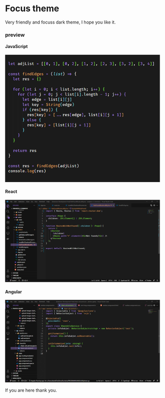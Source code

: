 # Focus theme

Very friendly and focuss dark theme, I hope you like it.

### preview

#### JavaScript

![exampleJS](images/exampleJS.png)

#### React

![exampleREACT](images/react.png)

#### Angular

![exampleANGULAR](images/exampleANGULAR.png)

If you are here thank you.

